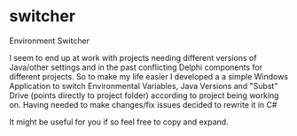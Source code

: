 # switcher
Environment Switcher

I seem to end up at work with projects needing different versions of Java/other settings and in the past conflicting Delphi components for different projects.  So to make my life easier I developed a 
a simple Windows Application to switch Environmental Variables, Java Versions and "Subst" Drive (points directly to project folder) according to project being working on.  Having needed to make changes/fix issues decided to rewrite it in C#  

It might be useful for you if so feel free to copy and expand.
